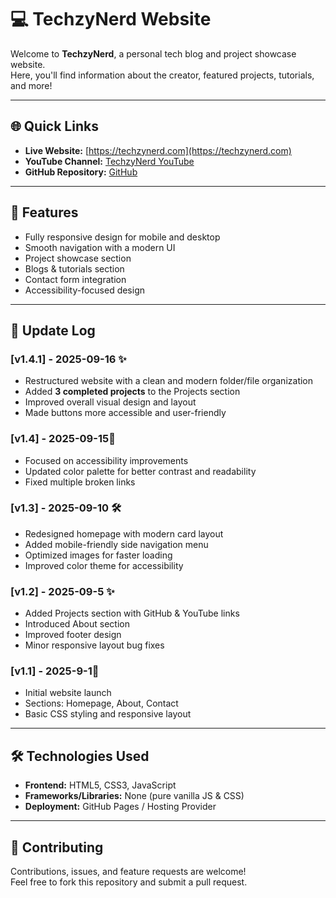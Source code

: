 # 💻 TechzyNerd Website

Welcome to **TechzyNerd**, a personal tech blog and project showcase website.  
Here, you'll find information about the creator, featured projects, tutorials, and more!

---

## 🌐 Quick Links
- **Live Website:** [https://techzynerd.com](https://techzynerd.com)
- **YouTube Channel:** [TechzyNerd YouTube](https://www.youtube.com/channel/yourchannel)
- **GitHub Repository:** [GitHub](https://github.com/yourusername/techzynerd)

---

## 🚀 Features
- Fully responsive design for mobile and desktop
- Smooth navigation with a modern UI
- Project showcase section
- Blogs & tutorials section
- Contact form integration
- Accessibility-focused design

---

## 📝 Update Log

### [v1.4.1] - 2025-09-16 ✨
- Restructured website with a clean and modern folder/file organization  
- Added **3 completed projects** to the Projects section  
- Improved overall visual design and layout  
- Made buttons more accessible and user-friendly  

### [v1.4] - 2025-09-15🎨
- Focused on accessibility improvements  
- Updated color palette for better contrast and readability  
- Fixed multiple broken links  

### [v1.3] - 2025-09-10 🛠️
- Redesigned homepage with modern card layout  
- Added mobile-friendly side navigation menu  
- Optimized images for faster loading  
- Improved color theme for accessibility  

### [v1.2] - 2025-09-5 ✨
- Added Projects section with GitHub & YouTube links  
- Introduced About section  
- Improved footer design  
- Minor responsive layout bug fixes  

### [v1.1] - 2025-9-1🚀
- Initial website launch  
- Sections: Homepage, About, Contact  
- Basic CSS styling and responsive layout  

---

## 🛠️ Technologies Used
- **Frontend:** HTML5, CSS3, JavaScript  
- **Frameworks/Libraries:** None (pure vanilla JS & CSS)  
- **Deployment:** GitHub Pages / Hosting Provider

---

## 🤝 Contributing
Contributions, issues, and feature requests are welcome!  
Feel free to fork this repository and submit a pull request.
